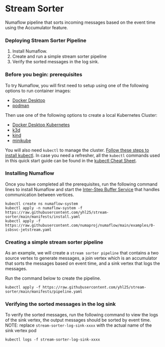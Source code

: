 # Stream Sorter
Numaflow pipeline that sorts incoming messages based on the event time using the Accumulator feature.

### Deploying Stream Sorter Pipeline

1. Install Numaflow.
2. Create and run a simple stream sorter pipeline
3. Verify the sorted messages in the log sink.

### Before you begin: prerequisites

To try Numaflow, you will first need to setup using one of the following options to run container images:

- [Docker Desktop](https://docs.docker.com/get-docker/)
- [podman](https://podman.io/)

Then use one of the following options to create a local Kubernetes Cluster:

- [Docker Desktop Kubernetes](https://docs.docker.com/desktop/kubernetes/)
- [k3d](https://k3d.io/)
- [kind](https://kind.sigs.k8s.io/)
- [minikube](https://minikube.sigs.k8s.io/docs/start/)

You will also need `kubectl` to manage the cluster. [Follow these steps to install kubectl](https://kubernetes.io/docs/tasks/tools/install-kubectl/). In case you need a refresher, all the `kubectl` commands used in this quick start guide can be found in the [kubectl Cheat Sheet](https://kubernetes.io/docs/reference/kubectl/cheatsheet/).

### Installing Numaflow

Once you have completed all the prerequisites, run the following command lines to install Numaflow and start the [Inter-Step Buffer Service](./core-concepts/inter-step-buffer-service.md) that handles communication between vertices.

```shell
kubectl create ns numaflow-system
kubectl apply -n numaflow-system -f https://raw.githubusercontent.com/yhl25/stream-sorter/main/manifests/install.yaml
kubectl apply -f https://raw.githubusercontent.com/numaproj/numaflow/main/examples/0-isbsvc-jetstream.yaml
```

### Creating a simple stream sorter pipeline

As an example, we will create a `stream sorter pipeline` that contains a two source vertex to generate messages, a join vertex which is an accumulator that sorts the messages based on event time, and a sink vertex that logs the messages.

Run the command below to create the pipeline.

```shell
kubectl apply -f https://raw.githubusercontent.com/yhl25/stream-sorter/main/manifests/pipeline.yaml
```

### Verifying the sorted messages in the log sink

To verify the sorted messages, run the following command to view the logs of the sink vertex, the output messages should be sorted by event time.
NOTE: replace `stream-sorter-log-sink-xxxx` with the actual name of the sink vertex pod
```shell
kubectl logs -f stream-sorter-log-sink-xxxx
```
